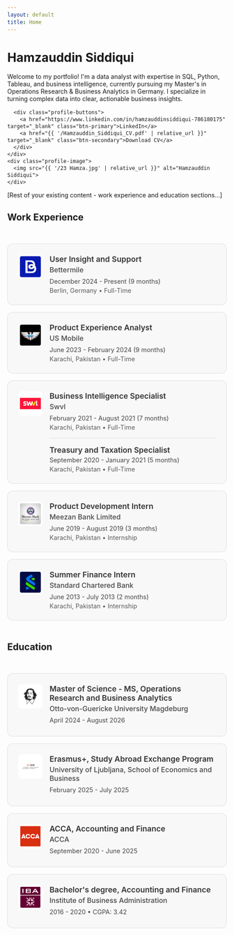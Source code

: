 ```yaml
---
layout: default
title: Home
---
```


<div class="profile-section">
  <div class="profile-content">
    <div class="profile-text">
      <h1>Hamzauddin Siddiqui</h1>
      <p class="profile-intro">Welcome to my portfolio! I'm a data analyst with expertise in SQL, Python, Tableau, and business intelligence, currently pursuing my Master's in Operations Research & Business Analytics in Germany. I specialize in turning complex data into clear, actionable business insights.</p>
      
      <div class="profile-buttons">
        <a href="https://www.linkedin.com/in/hamzauddinsiddiqui-786180175" target="_blank" class="btn-primary">LinkedIn</a>
        <a href="{{ '/Hamzauddin_Siddiqui_CV.pdf' | relative_url }}" target="_blank" class="btn-secondary">Download CV</a>
      </div>
    </div>
    <div class="profile-image">
      <img src="{{ '/23 Hamza.jpg' | relative_url }}" alt="Hamzauddin Siddiqui">
    </div>
  </div>
</div>

[Rest of your existing content - work experience and education sections...]

## Work Experience

<div class="experience-section">
  <div class="experience-card" onclick="openModal('bettermile')">
    <div class="company-logo">
      <img src="assets/Bettermile_logo.jpg" alt="Bettermile" class="logo-img">
    </div>
    <div class="experience-content">
      <h3>User Insight and Support</h3>
      <h4>Bettermile</h4>
      <p class="duration">December 2024 - Present (9 months)</p>
      <p class="location">Berlin, Germany • Full-Time</p>
    </div>
  </div>

  <div class="experience-card" onclick="openModal('usmobile')">
    <div class="company-logo">
      <img src="assets/USMobile_logo.jpg" alt="US Mobile" class="logo-img">
    </div>
    <div class="experience-content">
      <h3>Product Experience Analyst</h3>
      <h4>US Mobile</h4>
      <p class="duration">June 2023 - February 2024 (9 months)</p>
      <p class="location">Karachi, Pakistan • Full-Time</p>
    </div>
  </div>

  <div class="experience-card" onclick="openModal('swvl')">
    <div class="company-logo">
      <img src="assets/Swvl_Logo.png" alt="Swvl" class="logo-img">
    </div>
    <div class="experience-content">
      <h3>Business Intelligence Specialist</h3>
      <h4>Swvl</h4>
      <p class="duration">February 2021 - August 2021 (7 months)</p>
      <p class="location">Karachi, Pakistan • Full-Time</p>
      <div class="additional-role">
        <h3>Treasury and Taxation Specialist</h3>
        <p class="duration">September 2020 - January 2021 (5 months)</p>
        <p class="location">Karachi, Pakistan • Full-Time</p>
      </div>
    </div>
  </div>

  <div class="experience-card" onclick="openModal('meezan')">
    <div class="company-logo">
      <img src="assets/meezan_logo.webp" alt="Meezan Bank" class="logo-img">
    </div>
    <div class="experience-content">
      <h3>Product Development Intern</h3>
      <h4>Meezan Bank Limited</h4>
      <p class="duration">June 2019 - August 2019 (3 months)</p>
      <p class="location">Karachi, Pakistan • Internship</p>
    </div>
  </div>

  <div class="experience-card" onclick="openModal('standard')">
    <div class="company-logo">
      <img src="assets/Standard_logo.png" alt="Standard Chartered" class="logo-img">
    </div>
    <div class="experience-content">
      <h3>Summer Finance Intern</h3>
      <h4>Standard Chartered Bank</h4>
      <p class="duration">June 2013 - July 2013 (2 months)</p>
      <p class="location">Karachi, Pakistan • Internship</p>
    </div>
  </div>
</div>

## Education

<div class="education-section">
  <div class="education-card" onclick="openModal('ovgu')">
    <div class="institution-logo">
      <img src="assets/OVGU_logo.jpeg" alt="Otto-von-Guericke University" class="logo-img">
    </div>
    <div class="education-content">
      <h3>Master of Science - MS, Operations Research and Business Analytics</h3>
      <h4>Otto-von-Guericke University Magdeburg</h4>
      <p class="duration">April 2024 - August 2026</p>
    </div>
  </div>

  <div class="education-card" onclick="openModal('ljubljana')">
    <div class="institution-logo">
      <img src="assets/ULSEB_logo.png" alt="University of Ljubljana" class="logo-img">
    </div>
    <div class="education-content">
      <h3>Erasmus+, Study Abroad Exchange Program</h3>
      <h4>University of Ljubljana, School of Economics and Business</h4>
      <p class="duration">February 2025 - July 2025</p>
    </div>
  </div>

  <div class="education-card" onclick="openModal('acca')">
    <div class="institution-logo">
      <img src="assets/ACCA_logo.png" alt="ACCA" class="logo-img">
    </div>
    <div class="education-content">
      <h3>ACCA, Accounting and Finance</h3>
      <h4>ACCA</h4>
      <p class="duration">September 2020 - June 2025</p>
    </div>
  </div>

  <div class="education-card" onclick="openModal('iba')">
    <div class="institution-logo">
      <img src="assets/IBA_logo.png" alt="IBA Karachi" class="logo-img">
    </div>
    <div class="education-content">
      <h3>Bachelor's degree, Accounting and Finance</h3>
      <h4>Institute of Business Administration</h4>
      <p class="duration">2016 - 2020 • CGPA: 3.42</p>
    </div>
  </div>
</div>

<!-- Modal Structure -->
<div id="modal" class="modal">
  <div class="modal-content">
    <span class="close" onclick="closeModal()">&times;</span>
    <div id="modal-body"></div>
  </div>
</div>

<style>
.experience-section, .education-section {
  margin: 3rem 0;
}

.experience-card, .education-card {
  display: flex;
  align-items: flex-start;
  background: rgba(255, 255, 255, 0.05);
  border: 1px solid rgba(255, 255, 255, 0.1);
  border-radius: 12px;
  padding: 1.5rem;
  margin: 1rem 0;
  gap: 1rem;
  transition: all 0.3s ease;
  cursor: pointer;
}

html body:not(.dark-mode) .experience-card,
html body:not(.dark-mode) .education-card {
  background: rgba(0, 0, 0, 0.02);
  border: 1px solid rgba(0, 0, 0, 0.1);
}

.experience-card:hover, .education-card:hover {
  transform: translateY(-2px);
  box-shadow: 0 4px 12px rgba(0, 0, 0, 0.1);
}

html body.dark-mode .experience-card:hover,
html body.dark-mode .education-card:hover {
  box-shadow: 0 4px 12px rgba(255, 255, 255, 0.1);
}

.company-logo, .institution-logo {
  flex-shrink: 0;
  width: 48px;
  height: 48px;
  border-radius: 8px;
  display: flex;
  align-items: center;
  justify-content: center;
  background: white;
  padding: 4px;
  overflow: hidden;
}

.logo-img {
  width: 100%;
  height: 100%;
  object-fit: contain;
  border-radius: 4px;
}

.experience-content, .education-content {
  flex: 1;
}

.experience-content h3, .education-content h3 {
  font-size: 1.1rem;
  font-weight: 600;
  margin: 0 0 0.25rem 0;
  color: inherit;
}

.experience-content h4, .education-content h4 {
  font-size: 1rem;
  font-weight: 500;
  margin: 0 0 0.5rem 0;
  opacity: 0.9;
}

.additional-role {
  margin-top: 1rem;
  padding-top: 1rem;
  border-top: 1px solid rgba(255, 255, 255, 0.1);
}

html body:not(.dark-mode) .additional-role {
  border-top: 1px solid rgba(0, 0, 0, 0.1);
}

.additional-role h3 {
  font-size: 1.1rem;
  font-weight: 600;
  margin: 0 0 0.25rem 0;
}

.duration {
  font-size: 0.9rem;
  opacity: 0.8;
  margin: 0.25rem 0;
}

.location {
  font-size: 0.9rem;
  opacity: 0.7;
  margin: 0;
}

/* Modal Styles */
.modal {
  display: none;
  position: fixed;
  z-index: 10000;
  left: 0;
  top: 0;
  width: 100%;
  height: 100%;
  background-color: rgba(0, 0, 0, 0.5);
}

.modal-content {
  background-color: #fefefe;
  margin: 5% auto;
  padding: 2rem;
  border-radius: 12px;
  width: 80%;
  max-width: 700px;
  max-height: 80vh;
  overflow-y: auto;
  position: relative;
}

html body.dark-mode .modal-content {
  background-color: #2d2d2d;
  color: #e0e0e0;
}

.close {
  color: #aaa;
  float: right;
  font-size: 28px;
  font-weight: bold;
  position: absolute;
  right: 1rem;
  top: 1rem;
  cursor: pointer;
}

.close:hover,
.close:focus {
  color: #000;
  text-decoration: none;
}

html body.dark-mode .close:hover,
html body.dark-mode .close:focus {
  color: #fff;
}

html body.dark-mode .experience-content h3,
html body.dark-mode .education-content h3,
html body.dark-mode .experience-content h4,
html body.dark-mode .education-content h4 {
  color: #e0e0e0;
}

html body:not(.dark-mode) .experience-content h3,
html body:not(.dark-mode) .education-content h3,
html body:not(.dark-mode) .experience-content h4,
html body:not(.dark-mode) .education-content h4 {
  color: #333333;
}
</style>

<script>
function openModal(role) {
  const modal = document.getElementById('modal');
  const modalBody = document.getElementById('modal-body');
  
  const roleDescriptions = {
    'bettermile': `
      <h2>User Insight and Support - Bettermile</h2>
      <p><strong>Duration:</strong> December 2024 - Present</p>
      <p><strong>Location:</strong> Berlin, Germany</p>
      <h3>Insights Generation:</h3>
      <ul>
        <li>Analyzed comprehensive performance metrics and KPIs across multiple logistics depots, identifying critical operational inefficiencies and improvement opportunities</li>
        <li>Conducted advanced statistical analyses including correlation studies and regression modeling to uncover underlying performance trends and causal relationships</li>
        <li>Developed interactive HTML dashboards to visualize complex operational data, enabling data-driven decision-making for management and operations teams</li>
        <li>Architected and implemented Python automation scripts that eliminated manual reporting processes, increasing efficiency and reducing human error</li>
      </ul>
      <h3>Operational Support:</h3>
      <ul>
        <li>Provided technical troubleshooting and real-time problem resolution for drivers and depot staff during critical operational hours</li>
        <li>Established systematic feedback collection protocols to capture user insights and operational challenges from frontline staff</li>
        <li>Managed cross-functional communication channels between field operations and product development teams</li>
      </ul>
    `,
    'usmobile': `
      <h2>Product Experience Analyst - US Mobile</h2>
      <p><strong>Duration:</strong> June 2023 - February 2024</p>
      <p><strong>Location:</strong> Karachi, Pakistan</p>
      <h3>Customer Operations:</h3>
      <ul>
        <li>Engaged with 90-100 customers and prospective clients to address and resolve complaints, clarify misunderstandings, and enhance overall customer experience</li>
        <li>Led the emails team, diagnosing and resolving an average of 40-45 client network issues daily via Front</li>
        <li>Streamlined the refunds process via Pipefy ensuring a TaT of 5 business days</li>
      </ul>
      <h3>Performance Management:</h3>
      <ul>
        <li>Reviewed and provided constructive feedback on 15 junior analysts' performance per month via Klaus</li>
        <li>Conducted quality control checks on chat and email interactions between agents and customers</li>
      </ul>
      <h3>Marketing & Compliance:</h3>
      <ul>
        <li>Executed 4 successful marketing campaigns to re-engage churned customers</li>
        <li>Managed 8-10 daily cases of potential payment method misuse flagged by Stripe Radar</li>
      </ul>
    `,
    'swvl': `
      <h2>Business Intelligence Specialist - Swvl</h2>
      <p><strong>Duration:</strong> February 2021 - August 2021</p>
      <p><strong>Location:</strong> Karachi, Pakistan</p>
      <ul>
        <li>Developed and implemented real-time financial dashboards by integrating Google BigQuery with Sheets/Excel</li>
        <li>Improved issue resolution process using Zendesk, resulting in a 4% week-over-week reduction in vendor and captain financial complaints</li>
        <li>Coordinated with the Operations team to successfully launch and sustain the fourth business vertical</li>
        <li>Assisted the B2B team with the TaaS launch, ensuring strict financial and legal compliance</li>
        <li>Put in place effective controls to stabilize Gross Merchandise Value (GMV) movement, limiting fluctuations to 5-7% week-over-week</li>
      </ul>
      
      <h2>Treasury and Taxation Specialist - Swvl</h2>
      <p><strong>Duration:</strong> September 2020 - January 2021</p>
      <ul>
        <li>Strategically managed relationships with key financial partners, including primary bank and tax consultants</li>
        <li>Optimized cash flow management by implementing stringent, streamlined and transparent financial controls, reducing the financial runway from 4 weeks to just 1 week</li>
        <li>Standardized payroll processing by incorporating strict deadlines into SOPs, ensuring timely disbursements and flawless tax compliance</li>
        <li>Led the company's first-ever audit, carefully crafting thorough financial books that laid the groundwork for the company's NASDAQ listing</li>
      </ul>
    `,
    'meezan': `
      <h2>Product Development Intern - Meezan Bank Limited</h2>
      <p><strong>Duration:</strong> June 2019 - August 2019</p>
      <p><strong>Location:</strong> Karachi, Pakistan</p>
      <ul>
        <li>Conducted a feasibility study for MBL's transition to branchless banking, including regulatory compliance and capital asset requirements assessment</li>
        <li>Developed an innovative subscription-based sub-leasing model tailored to the software service industry</li>
      </ul>
    `,
    'standard': `
      <h2>Summer Finance Intern - Standard Chartered Bank</h2>
      <p><strong>Duration:</strong> June 2013 - July 2013</p>
      <p><strong>Location:</strong> Karachi, Pakistan</p>
      <ul>
        <li>Collaborated with agents in the acquisition department to gain expertise in marketing and selling personal loans through cold and warm calling strategies</li>
        <li>Acquired knowledge on the functioning of the Electronic Credit Information Bureau (eCIB) system, including tracking credit defaulters and maintaining the credit rating system</li>
      </ul>
    `,
    'ovgu': `
      <h2>Otto-von-Guericke University Magdeburg</h2>
      <p><strong>Degree:</strong> Master of Science - Operations Research and Business Analytics</p>
      <p><strong>Duration:</strong> April 2024 - August 2026</p>
      <p><strong>Location:</strong> Magdeburg, Germany</p>
      
      <h3>Key Courses:</h3>
      <ul>
        <li>Behavioral Finance</li>
        <li>Econometric Analysis of Experimental Data</li>
        <li>Business Decision Making</li>
        <li>Econometrics</li>
        <li>Databases I</li>
        <li>Introduction to Software Engineering for Engineers</li>
        <li>Introduction to Dynamic Decision Making</li>
        <li>Financial Engineering</li>
        <li>Computational Transportation</li>
        <li>Seminar: Advanced Approaches in Operations Management and Logistics</li>
      </ul>
    `,
    'ljubljana': `
      <h2>University of Ljubljana - School of Economics and Business</h2>
      <p><strong>Program:</strong> Erasmus+ Study Abroad Exchange Program</p>
      <p><strong>Duration:</strong> February 2025 - July 2025</p>
      <p><strong>Location:</strong> Ljubljana, Slovenia</p>
      
      <h3>Courses:</h3>
      <ul>
        <li>Marketing and Sales Across Cultures</li>
        <li>Sustainability and Quality in Supply Chains</li>
        <li>Strategic Management 2</li>
        <li>Globalization and Multinational Firms</li>
      </ul>
    `,
    'acca': `
      <h2>ACCA (Association of Chartered Certified Accountants)</h2>
      <p><strong>Qualification:</strong> ACCA, Accounting and Finance</p>
      <p><strong>Duration:</strong> September 2020 - June 2025</p>
      
      <h3>ACCA Papers Covered:</h3>
      <ul>
        <li>Business and Technology (BT)</li>
        <li>Financial Accounting (FA)</li>
        <li>Management Accounting (MA)</li>
        <li>Corporate and Business Law (LW)</li>
        <li>Taxation (TX)</li>
        <li>Financial Reporting (FR)</li>
        <li>Performance Management (PM)</li>
        <li>Financial Management (FM)</li>
        <li>Audit and Assurance (AA)</li>
        <li>Strategic Business Reporting (SBR)</li>
        <li>Strategic Business Leader (SBL)</li>
        <li>Advanced Performance Management (APM)</li>
      </ul>
    `,
    'iba': `
      <h2>Institute of Business Administration (IBA Karachi)</h2>
      <p><strong>Degree:</strong> Bachelor's degree, Accounting and Finance</p>
      <p><strong>Duration:</strong> 2016 - 2020</p>
      <p><strong>CGPA:</strong> 3.42/4.0</p>
      <p><strong>Location:</strong> Karachi, Pakistan</p>
      
      <h3>Key Courses:</h3>
      <div style="display: grid; grid-template-columns: 1fr 1fr; gap: 10px; margin-top: 1rem;">
        <div>
          <strong>Finance & Investment:</strong>
          <ul style="margin: 5px 0;">
            <li>Financial Management</li>
            <li>Corporate Finance</li>
            <li>Investment Banking</li>
            <li>Portfolio Management</li>
            <li>Financial Risk Management</li>
            <li>Security Analysis</li>
            <li>Fixed Income Investments</li>
            <li>Derivatives</li>
            <li>Financial Modeling</li>
            <li>Islamic Banking & Finance</li>
          </ul>
        </div>
        <div>
          <strong>Accounting & Management:</strong>
          <ul style="margin: 5px 0;">
            <li>Financial Accounting</li>
            <li>Management Accounting</li>
            <li>Advanced Financial Reporting</li>
            <li>Auditing</li>
            <li>Accounting Information Systems (SAP)</li>
            <li>Advanced Managerial Accounting</li>
            <li>Principles of Management</li>
            <li>Organizational Behavior</li>
            <li>Business Communication</li>
          </ul>
        </div>
      </div>
      
      <p style="margin-top: 1rem;"><strong>Internships:</strong></p>
      <ul>
        <li>Corporate Internship: Meezan Bank (June 2019)</li>
        <li>Responsible Citizen Internship: Saylani Welfare (July-August 2017)</li>
      </ul>
    `
  };
  
  modalBody.innerHTML = roleDescriptions[role] || '<p>Details not available</p>';
  modal.style.display = 'block';
}

function closeModal() {
  const modal = document.getElementById('modal');
  modal.style.display = 'none';
}

// Close modal when clicking outside of it
window.onclick = function(event) {
  const modal = document.getElementById('modal');
  if (event.target == modal) {
    modal.style.display = 'none';
  }
}
</script>
